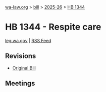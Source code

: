 [wa-law.org](/) > [bill](/bill/) > [2025-26](/bill/2025-26/) > [HB 1344](/bill/2025-26/hb/1344/)

# HB 1344 - Respite care
[leg.wa.gov](https://app.leg.wa.gov/billsummary?BillNumber=1344&Year=2025&Initiative=false) | [RSS Feed](./rss.xml)

## Revisions
* [Original Bill](1/)

## Meetings